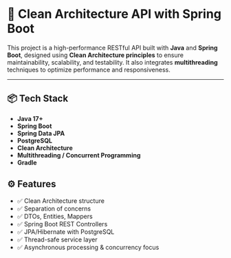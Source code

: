 # 🚀 Clean Architecture API with Spring Boot

This project is a high-performance RESTful API built with **Java** and **Spring Boot**, designed using **Clean Architecture principles** to ensure maintainability, scalability, and testability. It also integrates **multithreading** techniques to optimize performance and responsiveness.

---

## 📦 Tech Stack

- **Java 17+**
- **Spring Boot**
- **Spring Data JPA**
- **PostgreSQL**
- **Clean Architecture**
- **Multithreading / Concurrent Programming**
- **Gradle**

## ⚙️ Features

- ✅ Clean Architecture structure
- ✅ Separation of concerns
- ✅ DTOs, Entities, Mappers
- ✅ Spring Boot REST Controllers
- ✅ JPA/Hibernate with PostgreSQL
- ✅ Thread-safe service layer
- ✅ Asynchronous processing & concurrency focus
